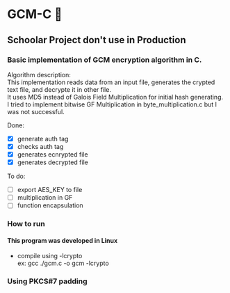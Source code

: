 
# GCM-C :crystal_ball:
## Schoolar Project don't use in Production
### Basic implementation of GCM encryption algorithm in C.

Algorithm description:<br>
This implementation reads data from an input file, generates the crypted text file, and decrypte it in other file.<br>
It uses MD5 instead of Galois Field Multiplication for initial hash generating. I tried to implement bitwise GF Multiplication in byte_multiplication.c but I was not successful.

 Done:
- [x] generate auth tag
- [x] checks auth tag
- [x] generates ecnrypted file
- [x] generates decrypted file

 To do:
- [ ] export AES_KEY to file
- [ ] multiplication in GF
- [ ] function encapsulation

### How to run
#### This program was developed in Linux

* compile using -lcrypto
   <br> ex: gcc ./gcm.c -o gcm -lcrypto


### Using PKCS#7 padding

